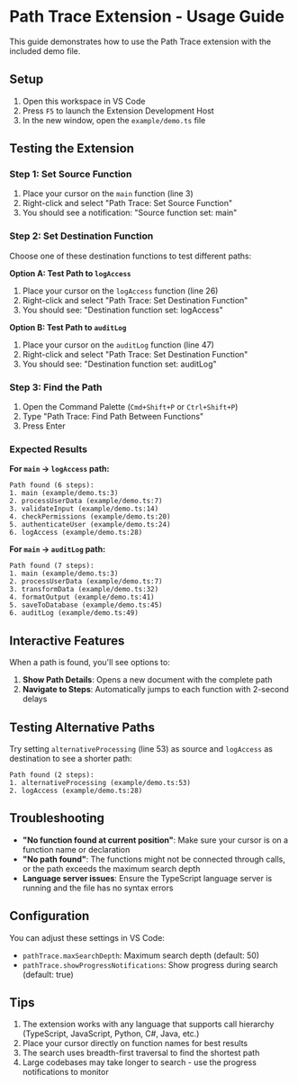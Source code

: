 # Path Trace Extension - Usage Guide

This guide demonstrates how to use the Path Trace extension with the included demo file.

## Setup

1. Open this workspace in VS Code
2. Press `F5` to launch the Extension Development Host
3. In the new window, open the `example/demo.ts` file

## Testing the Extension

### Step 1: Set Source Function

1. Place your cursor on the `main` function (line 3)
2. Right-click and select "Path Trace: Set Source Function"
3. You should see a notification: "Source function set: main"

### Step 2: Set Destination Function

Choose one of these destination functions to test different paths:

**Option A: Test Path to `logAccess`**
1. Place your cursor on the `logAccess` function (line 26)
2. Right-click and select "Path Trace: Set Destination Function"
3. You should see: "Destination function set: logAccess"

**Option B: Test Path to `auditLog`**
1. Place your cursor on the `auditLog` function (line 47)
2. Right-click and select "Path Trace: Set Destination Function"
3. You should see: "Destination function set: auditLog"

### Step 3: Find the Path

1. Open the Command Palette (`Cmd+Shift+P` or `Ctrl+Shift+P`)
2. Type "Path Trace: Find Path Between Functions"
3. Press Enter

### Expected Results

**For `main` → `logAccess` path:**
```
Path found (6 steps):
1. main (example/demo.ts:3)
2. processUserData (example/demo.ts:7)
3. validateInput (example/demo.ts:14)
4. checkPermissions (example/demo.ts:20)
5. authenticateUser (example/demo.ts:24)
6. logAccess (example/demo.ts:28)
```

**For `main` → `auditLog` path:**
```
Path found (7 steps):
1. main (example/demo.ts:3)
2. processUserData (example/demo.ts:7)
3. transformData (example/demo.ts:32)
4. formatOutput (example/demo.ts:41)
5. saveToDatabase (example/demo.ts:45)
6. auditLog (example/demo.ts:49)
```

## Interactive Features

When a path is found, you'll see options to:

1. **Show Path Details**: Opens a new document with the complete path
2. **Navigate to Steps**: Automatically jumps to each function with 2-second delays

## Testing Alternative Paths

Try setting `alternativeProcessing` (line 53) as source and `logAccess` as destination to see a shorter path:

```
Path found (2 steps):
1. alternativeProcessing (example/demo.ts:53)
2. logAccess (example/demo.ts:28)
```

## Troubleshooting

- **"No function found at current position"**: Make sure your cursor is on a function name or declaration
- **"No path found"**: The functions might not be connected through calls, or the path exceeds the maximum search depth
- **Language server issues**: Ensure the TypeScript language server is running and the file has no syntax errors

## Configuration

You can adjust these settings in VS Code:

- `pathTrace.maxSearchDepth`: Maximum search depth (default: 50)
- `pathTrace.showProgressNotifications`: Show progress during search (default: true)

## Tips

1. The extension works with any language that supports call hierarchy (TypeScript, JavaScript, Python, C#, Java, etc.)
2. Place your cursor directly on function names for best results
3. The search uses breadth-first traversal to find the shortest path
4. Large codebases may take longer to search - use the progress notifications to monitor
